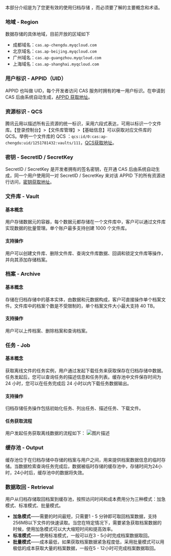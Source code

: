 本部分介绍是为了您更有效的使用归档存储 ，而必须要了解的主要概念和术语。


### 地域 - Region


数据存储的具体地域，目前开放的区域如下

- 成都域名：`cas.ap-chengdu.myqcloud.com`
- 北京域名：`cas.ap-beijing.myqcloud.com`
- 广州域名：`cas.ap-guangzhou.myqcloud.com`
- 上海域名：`cas.ap-shanghai.myqcloud.com`

### 用户标识 - APPID（UID）


APPID 也叫做 UID，每个开发者访问 CAS 服务时拥有的唯一用户标识。在申请到 CAS 后由系统自动生成，[APPID 获取地址](https://console.cloud.tencent.com/developer)。

### 资源标识 - QCS

腾讯云用以描述所有云资源的统一标识，采用六段式表达，可用以标识一个文件库。【登录控制台】>【文件库管理】>【基础信息】可以获取对应文件库的 QCS。举例一个文件库的 QCS ：`qcs:id/0:cas:ap-chengdu:uid/1251781432:vaults/111`，[QCS获取地址](https://console.cloud.tencent.com/cas/vault)。

### 密钥 - SecretID / SecretKey

SecretID / SecretKey 是开发者拥有的签名密钥，在开通 CAS 后由系统自动生成，同一个用户使用同一对 SecretID / SecretKey 来对该 APPID 下的所有资源进行访问，[密钥获取地址](https://console.cloud.tencent.com/capi)。

### 文件库 - Vault

#### 基本概念
用户存储数据元的容器，每个数据元都存储在一个文件库中，客户可以通过文件库实现数据的批量管理。单个账户最多支持创建 1000 个文件库。

#### 支持操作
用户可以创建文件库、删除文件库、查询文件库数据、回调和锁定文件库等操作，并向其添加存储档案。

### 档案 - Archive

#### 基本概念
存储在归档存储中的基本实体，由数据和元数据构成，客户可直接操作单个档案文件。文件库中的档案个数是不受限制的，单个档案文件大小最大支持 40 TB。

#### 支持操作

用户可以上传档案、删除档案和查询档案。

### 任务 - Job
#### 基本概念
获取离线文件的任务实例，用户通过发起下载任务来获取保存在归档存储中数据。任务发起后，您可以查询任务的描述信息和任务列表。缓存池中文件保存时间为 24 小时，您可以在任务完成后 24 小时以内下载任务数据输出。

#### 支持操作
归档存储任务操作包括初始化任务、列出任务、描述任务、下载文件。

#### 任务获取流程
用户发起任务获取离线数据的流程如下：
![图片描述](https://mc.qcloudimg.com/static/img/e7a433af0916d0c407ae132621043692/1491810701%281%29.jpg)


### 缓存池 - Output
缓存池位于在归档存储中存储的档案与用户之间，用来提供档案数据信息的临时存储。当数据检索查询任务完成后，数据被临时存储的缓存池中，存储时间为24小时，24小时后，缓存池中的数据将失效。

### 数据取回 - Retrieval

用户从归档存储取回档案到缓存池，按照访问时间和成本费用分为三种模式：加急模式、标准模式、批量模式。

- **加急模式**——需要的时间最短，只需要1 - 5 分钟即可取回档案数据，支持256MB以下文件的快速读取。当您在特定情况下，需要紧急获取档案数据的时候，使用加急模式可以大大缩短时间和提高效率。
- **标准模式**——使用标准模式，一般可以在3 - 5小时完成档案数据取回。
- **批量模式**——成本最低，如果获取档案数据紧急程度低，采用批量模式可以用极低的成本获取大量的档案数据，一般在5 - 12小时可完成档案数据取回。

